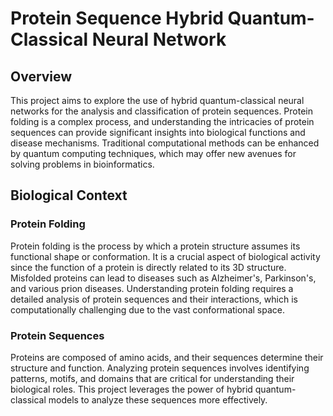 # Protein Sequence Hybrid Quantum-Classical Neural Network

## Overview
This project aims to explore the use of hybrid quantum-classical neural networks for the analysis and classification of protein sequences. Protein folding is a complex process, and understanding the intricacies of protein sequences can provide significant insights into biological functions and disease mechanisms. Traditional computational methods can be enhanced by quantum computing techniques, which may offer new avenues for solving problems in bioinformatics.

## Biological Context

### Protein Folding
Protein folding is the process by which a protein structure assumes its functional shape or conformation. It is a crucial aspect of biological activity since the function of a protein is directly related to its 3D structure. Misfolded proteins can lead to diseases such as Alzheimer's, Parkinson's, and various prion diseases. Understanding protein folding requires a detailed analysis of protein sequences and their interactions, which is computationally challenging due to the vast conformational space.

### Protein Sequences
Proteins are composed of amino acids, and their sequences determine their structure and function. Analyzing protein sequences involves identifying patterns, motifs, and domains that are critical for understanding their biological roles. This project leverages the power of hybrid quantum-classical models to analyze these sequences more effectively.

